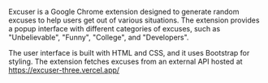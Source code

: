 Excuser is a Google Chrome extension designed to generate random excuses to help users get out of various situations. The extension provides a popup interface with different categories of excuses, such as "Unbelievable", "Funny", "College", and "Developers".


The user interface is built with HTML and CSS, and it uses Bootstrap for styling. The extension fetches excuses from an external API hosted at https://excuser-three.vercel.app/
